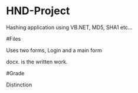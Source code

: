 # HND-Project
Hashing application using VB.NET, MD5, SHA1 etc...

#Files

Uses two forms, Login and a main form

docx. is the written work. 

#Grade

Distinction

